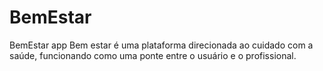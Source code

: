 # BemEstar
BemEstar app
Bem estar é uma plataforma direcionada ao cuidado com a saúde, funcionando como uma ponte entre o usuário e o profissional.